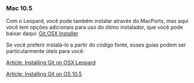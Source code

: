 ﻿### Mac 10.5 ###

Com o Leopard, você pode também instalar através do MacPorts, mas aqui você 
tem opções adicionais para uso do ótimo instalador, que você pode baixar daqui:
[Git OSX
Installer](http://code.google.com/p/git-osx-installer/downloads/list?can=3)

Se você preferir instalá-lo a partir do código fonte, esses guias podem ser 
particularmente úteis para você:

[Article: Installing Git on OSX Leopard](http://solutions.treypiepmeier.com/2008/02/25/installing-git-on-os-x-leopard/)

[Article: Installing Git on OS 10.5](http://dysinger.net/2007/12/30/installing-git-on-mac-os-x-105-leopard/)
